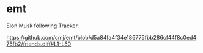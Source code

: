 # emt
Elon Musk following Tracker.

https://github.com/cmj/emt/blob/d5a84fa4f34e186775fbb286cf44f8c0ed475fb2/friends.diff#L1-L50
